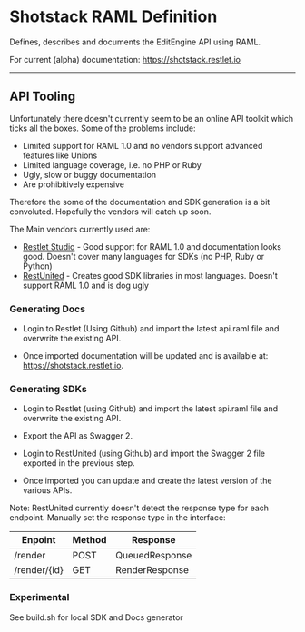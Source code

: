 # Shotstack RAML Definition

Defines, describes and documents the EditEngine API using RAML.

For current (alpha) documentation: https://shotstack.restlet.io

-----------------

## API Tooling

Unfortunately there doesn't currently seem to be an online API toolkit which ticks all the boxes. Some of the problems include:

- Limited support for RAML 1.0 and no vendors support advanced features like Unions
- Limited language coverage, i.e. no PHP or Ruby
- Ugly, slow or buggy documentation
- Are prohibitively expensive

Therefore the some of the documentation and SDK generation is a bit convoluted. Hopefully the vendors will catch up soon.

The Main vendors currently used are:

- [Restlet Studio](https://studio.restlet.com) - Good support for RAML 1.0 and documentation looks good. Doesn't cover many languages for SDKs (no PHP, Ruby or Python)
- [RestUnited](https://restunited.com) - Creates good SDK libraries in most languages. Doesn't support RAML 1.0 and is dog ugly

### Generating Docs

- Login to Restlet (Using Github) and import the latest api.raml file and overwrite the existing API.

- Once imported documentation will be updated and is available at: https://shotstack.restlet.io.

### Generating SDKs

- Login to Restlet (using Github) and import the latest api.raml file and overwrite the existing API.

- Export the API as Swagger 2.

- Login to RestUnited (using Github) and import the Swagger 2 file exported in the previous step.

- Once imported you can update and create the latest version of the various APIs.

Note: RestUnited currently doesn't detect the response type for each endpoint. Manually set the response type in the interface:

| Enpoint      | Method | Response       |
| ------------ | ------ | -------------- |
| /render      | POST   | QueuedResponse |
| /render/{id} | GET    | RenderResponse |


### Experimental

See build.sh for local SDK and Docs generator
